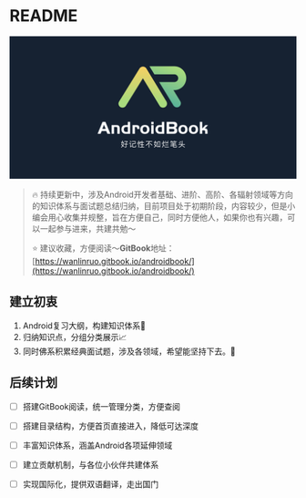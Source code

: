 # README

![AndroidBook](.gitbook/assets/logo.png)

> 🔥 持续更新中，涉及Android开发者基础、进阶、高阶、各辐射领域等方向的知识体系与面试题总结归纳，目前项目处于初期阶段，内容较少，但是小编会用心收集并规整，旨在方便自己，同时方便他人，如果你也有兴趣，可以一起参与进来，共建共勉～
>
> ⭐️ 建议收藏，方便阅读～**GitBook**地址：[https://wanlinruo.gitbook.io/androidbook/](https://wanlinruo.gitbook.io/androidbook/)

## 建立初衷

1. Android复习大纲，构建知识体系📖
2. 归纳知识点，分组分类展示📈
3. 同时佛系积累经典面试题，涉及各领域，希望能坚持下去。🎯

## 后续计划

* [ ] 搭建GitBook阅读，统一管理分类，方便查阅
* [ ] 搭建目录结构，方便首页直接进入，降低可达深度
* [ ] 丰富知识体系，涵盖Android各项延伸领域
* [ ] 建立贡献机制，与各位小伙伴共建体系
* [ ] 实现国际化，提供双语翻译，走出国门

